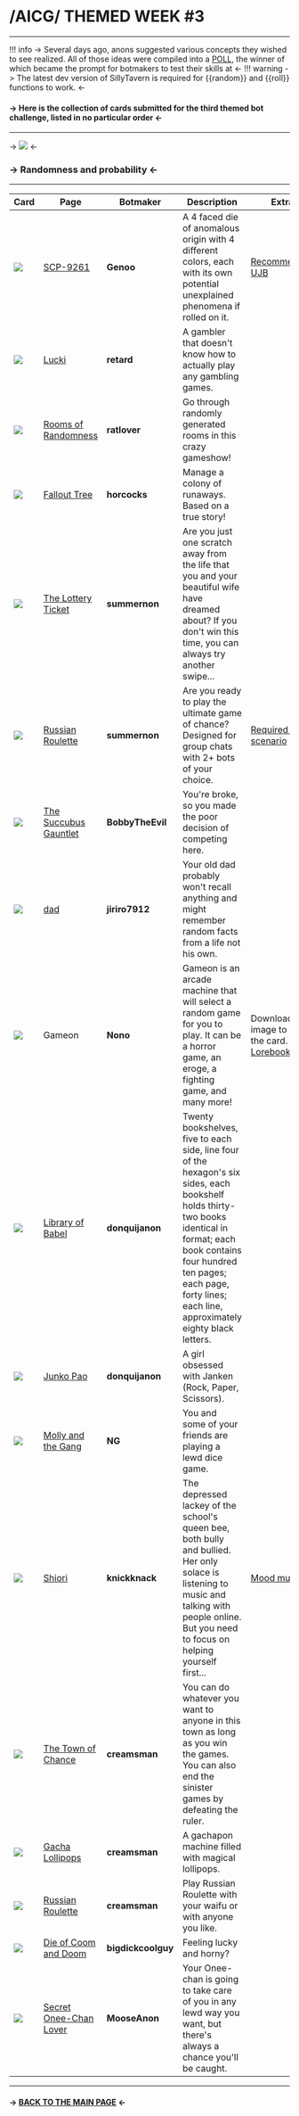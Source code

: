 # /AICG/ THEMED WEEK #3
***
!!! info
	-> Several days ago, anons suggested various concepts they wished to see realized. All of those ideas were compiled into a [POLL](https://strawpoll.com/kogjkB34EZ6/results), the winner of which became the prompt for botmakers to test their skills at <-
!!! warning
	-> The latest dev version of SillyTavern is required for {{random}} and {{roll}} functions to work. <-
#### -> Here is the collection of cards submitted for the third themed bot challenge, listed in no particular order <-
***
-> ![](https://files.catbox.moe/mj0c4r.jpg) <-
### -> Randomness and probability <-
***
Card | Page | Botmaker | Description | Extra
------ | ------ | ------ | ----- | -----
![](https://files.catbox.moe/yomq42.png) | [SCP-9261](https://www.chub.ai/characters/Genoo/d3eede02-1a0f-497e-a5e9-3ef2fdaa58f7) | **Genoo** | A 4 faced die of anomalous origin with 4 different colors, each with its own potential unexplained phenomena if rolled on it. | [Recommended UJB](https://files.catbox.moe/gi9e6i.txt)
![](https://files.catbox.moe/s8gu0a.png) | [Lucki](https://www.chub.ai/characters/retard/72815b94-4b6b-4bd4-898a-787bd5de07d7) | **retard** | A gambler that doesn't know how to actually play any gambling games. |
![](https://files.catbox.moe/augvh6.png) | [Rooms of Randomness](https://www.chub.ai/characters/ratlover/3fd6e7b1-2615-4022-abc5-86efffbc448c) | **ratlover** | Go through randomly generated rooms in this crazy gameshow! |
![](https://files.catbox.moe/lt7sx1.png) | [Fallout Tree](https://www.chub.ai/characters/horcocks/fallout-tree-81679d96) | **horcocks** | Manage a colony of runaways. Based on a true story! |
![](https://files.catbox.moe/wgj3d2.png) | [The Lottery Ticket](https://www.chub.ai/characters/summernon/658488d2-74ba-4f31-b252-5b733548fdc1) | **summernon** | Are you just one scratch away from the life that you and your beautiful wife have dreamed about? If you don't win this time, you can always try another swipe... |
![](https://files.catbox.moe/5elayf.png) | [Russian Roulette](https://www.chub.ai/characters/summernon/5dfe017f-e59a-44bd-8f32-597acbb399a1) | **summernon** | Are you ready to play the ultimate game of chance? Designed for group chats with 2+ bots of your choice. | [Required chat scenario](https://rentry.org/russian-roulette-scenario)
![](https://files.catbox.moe/i6vhfz.png) | [The Succubus Gauntlet](https://www.chub.ai/characters/BobbyTheEvil/the-succubus-gauntlet-12a421e4) | **BobbyTheEvil** | You're broke, so you made the poor decision of competing here. |
![](https://files.catbox.moe/fbc5eh.png) | [dad](https://booru.plus/+pygmalion2367#c=aza8wdmq) | **jiriro7912** | Your old dad probably won't recall anything and might remember random facts from a life not his own. |
![](https://files.catbox.moe/uhk44f.png) | Gameon | **Nono** | Gameon is an arcade machine that will select a random game for you to play. It can be a horror game, an eroge, a fighting game, and many more! | Download image to get the card. [Lorebook](https://files.catbox.moe/zb44jl.json)
![](https://files.catbox.moe/j95sbh.png) | [Library of Babel](https://www.chub.ai/characters/donquijanon/60fb281d-9ddf-4ef5-9ece-c2ff0bc251e2) | **donquijanon** | Twenty bookshelves, five to each side, line four of the hexagon's six sides, each bookshelf holds thirty-two books identical in format; each book contains four hundred ten pages; each page, forty lines; each line, approximately eighty black letters. |
![](https://files.catbox.moe/jdng3r.png) | [Junko Pao](https://www.chub.ai/characters/donquijanon/20812f7e-c95c-4313-ad87-9b46b680769b) | **donquijanon** | A girl obsessed with Janken (Rock, Paper, Scissors). |
![](https://files.catbox.moe/cf2bjx.png) | [Molly and the Gang](https://www.chub.ai/characters/NG/f07ba12e-af59-47ac-99ad-9b2e0fa5c3bf) | **NG** | You and some of your friends are playing a lewd dice game. |
![](https://files.catbox.moe/99wdxp.png) | [Shiori](https://www.chub.ai/characters/knickknack/e6b739ab-b0ef-404e-87fb-ae42cb0a36c8) | **knickknack** | The depressed lackey of the school's queen bee, both bully and bullied. Her only solace is listening to music and talking with people online. But you need to focus on helping yourself first... | [Mood music](https://www.youtube.com/watch?v=Ul3bqL8o3jk)
![](https://files.catbox.moe/wmmyze.png) | [The Town of Chance](https://www.chub.ai/characters/creamsan/1caea601-9a9e-42da-a9e3-08db75985ad5) | **creamsman** | You can do whatever you want to anyone in this town as long as you win the games. You can also end the sinister games by defeating the ruler. |
![](https://files.catbox.moe/i05zi2.png) | [Gacha Lollipops](https://chub.ai/characters/creamsan/gacha-lollipops) | **creamsman** | A gachapon machine filled with magical lollipops. |
![](https://files.catbox.moe/pbtq3c.png) | [Russian Roulette](https://www.chub.ai/characters/creamsan/57bb6f4d-9a2a-4431-96ac-f9336f638273) | **creamsman** | Play Russian Roulette with your waifu or with anyone you like. |
![](https://files.catbox.moe/uk09p9.png) | [Die of Coom and Doom](https://www.chub.ai/characters/bigdickcoolguy/b28e669b-87a0-41a3-8871-da08415fe98b) | **bigdickcoolguy** | Feeling lucky and horny? |
![](https://files.catbox.moe/1g2tst.png) | [Secret Onee-Chan Lover](https://www.chub.ai/characters/MooseAnon/secret-onee-chan-lover-7d1f3d47) | **MooseAnon** | Your Onee-chan is going to take care of you in any lewd way you want, but there's always a chance you'll be caught. |

***
#### -> [BACK TO THE MAIN PAGE](https://rentry.org/aicgthemedweeks) <-